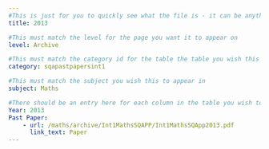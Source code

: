 ```yaml
---
#This is just for you to quickly see what the file is - it can be anything you want
title: 2013

#This must match the level for the page you want it to appear on
level: Archive

#This must match the category id for the table the table you wish this to appear in
category: sqapastpapersint1

#This must match the subject you wish this to appear in
subject: Maths

#There should be an entry here for each column in the table you wish to populate:
Year: 2013
Past Paper:
    - url: /maths/archive/Int1MathsSQAPP/Int1MathsSQApp2013.pdf
      link_text: Paper
---
```



